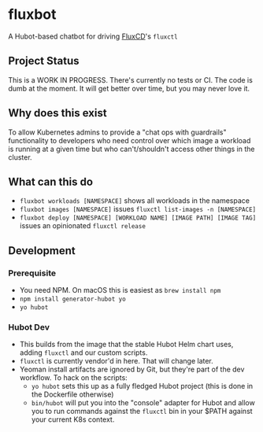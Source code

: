 # fluxbot
A Hubot-based chatbot for driving [FluxCD](https://fluxcd.io)'s `fluxctl`

## Project Status
This is a WORK IN PROGRESS. There's currently no tests or CI. The code is dumb at the moment. It will get better over time, but you may never love it.

## Why does this exist
To allow Kubernetes admins to provide a "chat ops with guardrails" functionality to developers who need control over which image a workload is running at a given time but who can't/shouldn't access other things in the cluster.

## What can this do

* `fluxbot workloads [NAMESPACE]` shows all workloads in the namespace
* `fluxbot images [NAMESPACE]` issues `fluxctl list-images -n [NAMESPACE]`
* `fluxbot deploy [NAMESPACE] [WORKLOAD NAME] [IMAGE PATH] [IMAGE TAG]` issues an opinionated `fluxctl release`

## Development

### Prerequisite
* You need NPM. On macOS this is easiest as `brew install npm`
* `npm install generator-hubot yo`
* `yo hubot`


### Hubot Dev
* This builds from the image that the stable Hubot Helm chart uses, adding `fluxctl` and our custom scripts.
* `fluxctl` is currently vendor'd in here. That will change later.
* Yeoman install artifacts are ignored by Git, but they're part of the dev workflow. To hack on the scripts:
	* `yo hubot` sets this up as a fully fledged Hubot project (this is done in the Dockerfile otherwise)	
	* `bin/hubot` will put you into the "console" adapter for Hubot and allow you to run commands against the `fluxctl` bin in your $PATH against your current K8s context.


